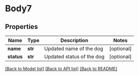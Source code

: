 # Body7

## Properties
Name | Type | Description | Notes
------------ | ------------- | ------------- | -------------
**name** | **str** | Updated name of the dog | [optional] 
**status** | **str** | Updated status of the dog | [optional] 

[[Back to Model list]](../README.md#documentation-for-models) [[Back to API list]](../README.md#documentation-for-api-endpoints) [[Back to README]](../README.md)

